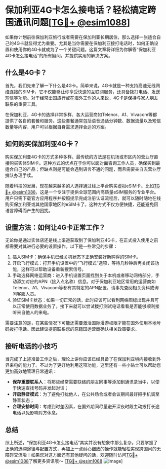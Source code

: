# 保加利亚4G卡怎么接电话？轻松搞定跨国通讯问题[[TG💪+ @esim1088](https://t.me/s/esim1088)]

如果你计划前往保加利亚旅行或者需要在保加利亚长期居住，那么选择一张适合自己的4G卡就显得尤为重要。尤其是当你需要在保加利亚接打电话时，如何正确设置和使用你的4G卡就成为了一个关键问题。这篇文章将详细为你解答“保加利亚4G卡怎么接电话”的所有疑问，并提供实用的解决方案。

## 什么是4G卡？

首先，我们先来了解一下什么是4G卡。简单来说，4G卡就是一种支持高速无线网络连接的SIM卡，它不仅能够让你享受快速的互联网服务，还具备拨打电话、发送短信等功能。对于经常出国旅行或在海外工作的人来说，4G卡是保持与家人朋友联系的重要工具。

在保加利亚，4G卡的选择非常多样，各大运营商如Telenor、A1、Vivacom等都提供了各自的套餐和服务。这些套餐通常包括语音通话分钟数、数据流量以及短信数量等内容，用户可以根据自身需求选择合适的方案。

## 如何购买保加利亚4G卡？

购买保加利亚4G卡的方式多种多样。最传统的方法是在机场或市区内的营业厅直接购买实体SIM卡。这种方式的优点在于你可以面对面咨询工作人员，确保买到最适合自己的产品；但缺点则是可能会遇到语言不通的问题，而且需要亲自去营业厅排队办理手续。

随着科技的发展，现在越来越多的人选择通过线上平台购买虚拟eSIM卡。比如[TG💪+ @esim1088](https://t.me/s/esim1088)，这是一个专注于提供全球范围内高质量eSIM服务的专业平台。用户只需下载官方应用程序并按照提示完成注册认证流程后，就可以随时随地在线购买保加利亚或其他国家地区的eSIM卡了。这种方式不仅方便快捷，还能避免因语言障碍而产生的困扰。

## 设置方法：如何让4G卡正常工作？

无论你是通过实体店还是线上渠道获取到了保加利亚4G卡，在正式投入使用之前都需要对其进行必要的设置操作。以下是一些常见的步骤：

1. 插入SIM卡：确保手机已经关机状态下正确安装好新购得的SIM卡。
2. 开启飞行模式：打开手机设置中的“飞行模式”选项，等待几秒钟后再关闭该功能，这样可以帮助设备重新搜索信号。
3. 手动选择网络运营商：进入手机设置页面找到关于本机或者移动网络部分，手动添加对应的APN（接入点名称）信息。对于保加利亚地区常用的运营商如Telenor、A1、Vivacom等都有其特定的APN配置，请事先查阅相关资料或询问客服人员。
4. 验证SIM卡状态：如果一切正常的话，此时应该可以看到网络图标出现并且可以正常使用数据业务了。接下来就可以尝试拨打测试电话看看是否能够顺利接听来自他人的来电。

需要注意的是，在某些情况下可能还需要激活国际漫游权限才能在国外使用本地号码拨打电话。因此建议提前联系您的原籍国运营商确认相关政策要求。

## 接听电话的小技巧

当完成了上述准备工作之后，理论上讲你应该已经具备了在保加利亚境内接收到外界来电的能力了。不过为了更好地利用这项功能，这里还有一些小贴士可以帮助您更加高效地管理日常通讯：

- **保存重要联系人**：将那些经常需要联络的朋友同事等添加到通讯录当中，以便于快速查找号码并发起对话；
- **开启静音模式**：为了避免打扰他人，在公共场合或者会议期间最好把手机调至静音状态；
- **合理安排时间**：考虑到时差因素，在国外期间尽量避开深夜时段主动拨打长途电话以免影响对方休息。

## 总结

综上所述，“保加利亚4G卡怎么接电话”其实并没有想象中那么复杂，只要掌握了正确的选购途径与配置方式，再加上一点耐心细致的操作就能轻松实现跨国间的无障碍交流啦！如果您对这方面还有其他疑问的话，欢迎随时访问[TG💪+ @esim1088](https://t.me/s/esim1088)了解更多资讯哦～ [[TG💪+ @esim1088](https://t.me/s/esim1088) ![Image](https://i.postimg.cc/4NQfJmqS/Snipaste-2025-05-13-00-14-12.png)]